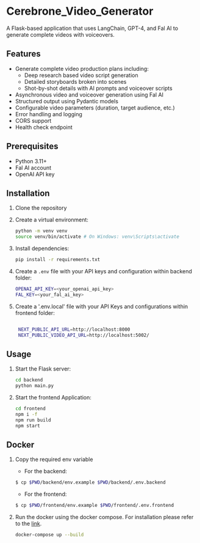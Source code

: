 # Cerebrone_Video_Generator

A Flask-based application that uses LangChain, GPT-4, and Fal AI to generate complete videos with voiceovers.

## Features

- Generate complete video production plans including:
  - Deep research based video script generation
  - Detailed storyboards broken into scenes
  - Shot-by-shot details with AI prompts and voiceover scripts
- Asynchronous video and voiceover generation using Fal AI
- Structured output using Pydantic models
- Configurable video parameters (duration, target audience, etc.)
- Error handling and logging
- CORS support
- Health check endpoint

## Prerequisites

- Python 3.11+
- Fal AI account
- OpenAI API key

## Installation

1. Clone the repository
2. Create a virtual environment:
    ```bash
    python -m venv venv
    source venv/bin/activate # On Windows: venv\Scripts\activate
    ```
3. Install dependencies:
    ```bash
    pip install -r requirements.txt
    ```

4. Create a `.env` file with your API keys and configuration within backend folder:
    ```bash
    OPENAI_API_KEY=<your_openai_api_key>
    FAL_KEY=<your_fal_ai_key>
    ```
5. Create a '.env.local' file with your API Keys and configurations within frontend folder:
   ```bash
   
    NEXT_PUBLIC_API_URL=http://localhost:8000
    NEXT_PUBLIC_VIDEO_API_URL=http://localhost:5002/
   ```

## Usage

1. Start the Flask server:
    ```bash
    cd backend
    python main.py
    ```
2. Start the frontend Application:

   ```bash
   cd frontend
   npm i -f
   npm run build
   npm start
   ```


## Docker

1. Copy the required env variable

   - For the backend:

   ```sh
   $ cp $PWD/backend/env.example $PWD/backend/.env.backend
   ```
   
   - For the frontend:

   ```sh
   $ cp $PWD/frontend/env.example $PWD/frontend/.env.frontend
   ```

2. Run the docker using the docker compose. For installation please refer to the [link](https://docs.docker.com/compose/install/).

    ```sh
    docker-compose up --build
    ```




